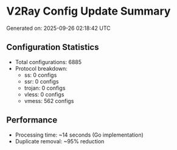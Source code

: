 # V2Ray Config Update Summary
Generated on: 2025-09-26 02:18:42 UTC

## Configuration Statistics
- Total configurations: 6885
- Protocol breakdown:
  - ss: 0 configs
  - ssr: 0 configs
  - trojan: 0 configs
  - vless: 0 configs
  - vmess: 562 configs

## Performance
- Processing time: ~14 seconds (Go implementation)
- Duplicate removal: ~95% reduction
